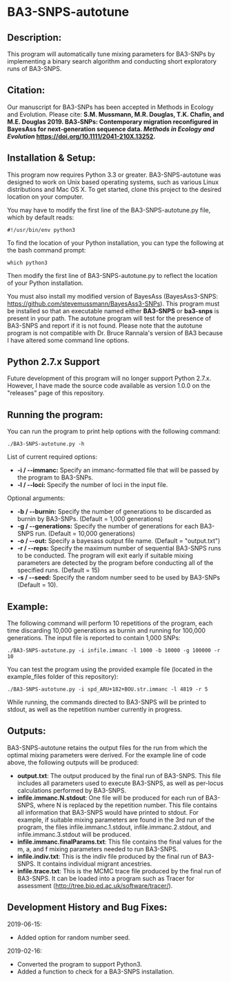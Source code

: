 # BA3-SNPS-autotune
## Description:
This program will automatically tune mixing parameters for BA3-SNPs by implementing a binary search algorithm and conducting short exploratory runs of BA3-SNPS.  

## Citation:
Our manuscript for BA3-SNPs has been accepted in Methods in Ecology and Evolution.  Please cite: **S.M. Mussmann, M.R. Douglas, T.K. Chafin, and M.E. Douglas 2019. BA3‐SNPs: Contemporary migration reconfigured in BayesAss for next‐generation sequence data. *Methods in Ecology and Evolution* https://doi.org/10.1111/2041-210X.13252.**

## Installation & Setup:

This program now requires Python 3.3 or greater. BA3-SNPS-autotune was designed to work on Unix based operating systems, such as various Linux distributions and Mac OS X.  To get started, clone this project to the desired location on your computer.  

You may have to modify the first line of the BA3-SNPS-autotune.py file, which by default reads:
```
#!/usr/bin/env python3
```
To find the location of your Python installation, you can type the following at the bash command prompt:
```
which python3
```
Then modify the first line of BA3-SNPS-autotune.py to reflect the location of your Python installation.

You must also install my modified version of BayesAss (BayesAss3-SNPS: https://github.com/stevemussmann/BayesAss3-SNPs). This program must be installed so that an executable named either **BA3-SNPS** or **ba3-snps** is present in your path. The autotune program will test for the presence of BA3-SNPS and report if it is not found. Please note that the autotune program is not compatible with Dr. Bruce Rannala's version of BA3 because I have altered some command line options. 

## Python 2.7.x Support

Future development of this program will no longer support Python 2.7.x. However, I have made the source code available as version 1.0.0 on the "releases" page of this repository.

## Running the program:

You can run the program to print help options with the following command:

```
./BA3-SNPS-autotune.py -h
```

List of current required options:
* **-i / --immanc:** Specify an immanc-formatted file that will be passed by the program to BA3-SNPs.
* **-l / --loci:** Specify the number of loci in the input file.

Optional arguments:
* **-b / --burnin:** Specify the number of generations to be discarded as burnin by BA3-SNPs.  (Default = 1,000 generations)
* **-g / --generations:** Specify the number of generations for each BA3-SNPS run.  (Default = 10,000 generations)
* **-o / --out:** Specify a bayesass output file name.  (Default = "output.txt")
* **-r / --reps:** Specify the maximum number of sequential BA3-SNPS runs to be conducted. The program will exit early if suitable mixing parameters are detected by the program before conducting all of the specified runs. (Default = 15)
* **-s / --seed:** Specify the random number seed to be used by BA3-SNPs (Default = 10).

## Example:

The following command will perform 10 repetitions of the program, each time discarding 10,000 generations as burnin and running for 100,000 generations.  The input file is reported to contain 1,000 SNPs:

```
./BA3-SNPS-autotune.py -i infile.immanc -l 1000 -b 10000 -g 100000 -r 10
```

You can test the program using the provided example file (located in the example_files folder of this repository):
```
./BA3-SNPS-autotune.py -i spd_ARU+182+BOU.str.immanc -l 4819 -r 5
```

While running, the commands directed to BA3-SNPS will be printed to stdout, as well as the repetition number currently in progress.

## Outputs:

BA3-SNPS-autotune retains the output files for the run from which the optimal mixing parameters were derived. For the example line of code above, the following outputs will be produced:
* **output.txt**: The output produced by the final run of BA3-SNPS. This file includes all parameters used to execute BA3-SNPS, as well as per-locus calculations performed by BA3-SNPS.
* **infile.immanc.N.stdout**: One file will be produced for each run of BA3-SNPS, where N is replaced by the repetition number.  This file contains all information that BA3-SNPS would have printed to stdout.  For example, if suitable mixing parameters are found in the 3rd run of the program, the files infile.immanc.1.stdout, infile.immanc.2.stdout, and infile.immanc.3.stdout will be produced.
* **infile.immanc.finalParams.txt**: This file contains the final values for the m, a, and f mixing parameters needed to run BA3-SNPS.
* **infile.indiv.txt**: This is the indiv file produced by the final run of BA3-SNPS. It contains individual migrant ancestries.
* **infile.trace.txt**: This is the MCMC trace file produced by the final run of BA3-SNPS. It can be loaded into a program such as Tracer for assessment (http://tree.bio.ed.ac.uk/software/tracer/).

## Development History and Bug Fixes:
2019-06-15:
* Added option for random number seed.

2019-02-16:
* Converted the program to support Python3.
* Added a function to check for a BA3-SNPS installation.

